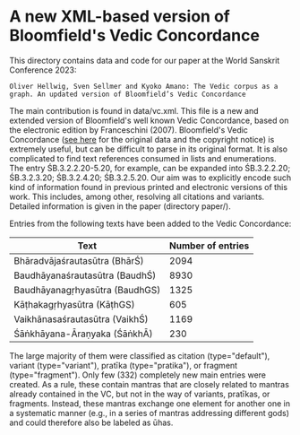 # A new XML-based version of Bloomfield's Vedic Concordance

This directory contains data and code for our paper at the World Sanskrit Conference 2023:

```
Oliver Hellwig, Sven Sellmer and Kyoko Amano: The Vedic corpus as a graph. An updated version of Bloomfield’s Vedic Concordance
```

The main contribution is found in data/vc.xml. This file is a new and extended version of Bloomfield's well known Vedic Concordance, based on the electronic edition by Franceschini (2007). 
Bloomfield's Vedic Concordance ([see here](http://www.people.fas.harvard.edu/~witzel/VedicConcordance/ReadmeEng.html) for the original data and the copyright notice) is extremely useful, but can be difficult to parse in its original format.
It is also complicated to find text references consumed in lists and enumerations.
The entry ŚB.3.2.2.20-5.20, for example, can be expanded into ŚB.3.2.2.20; ŚB.3.2.3.20; ŚB.3.2.4.20; ŚB.3.2.5.20.
Our aim was to explicitly encode such kind of information found in previous printed and electronic versions of this work. This includes, among other, resolving all citations and variants. Detailed information is given in the paper (directory paper/).

Entries from the following texts have been added to the Vedic Concordance:

<table>
	<thead>
	<tr>
		<th>Text</th> <th>Number of entries</th>
	</tr>
	</thead>
	<tbody>
	<tr>
		<td>Bhāradvājaśrautasūtra (BhārŚ)</td> <td>2094</td>
	</tr>
	<tr>
		<td>Baudhāyanaśrautasūtra (BaudhŚ)</td> <td>8930</td>
	</tr>
	<tr>
		<td>Baudhāyanagṛhyasūtra (BaudhGS)</td> <td>1325</td>
	</tr>
	<tr>
		<td>Kāṭhakagṛhyasūtra (KāṭhGS)</td> <td>605</td>
	</tr>
	<tr>
		<td>Vaikhānasaśrautasūtra (VaikhŚ)</td> <td>1169</td>
	</tr>
	<tr>
		<td>Śāṅkhāyana-Āraṇyaka (ŚāṅkhĀ)</td> <td>230</td>
	</tr>
	</tbody>
</table>

The large majority of them were classified as citation (type="default"), variant (type="variant"), pratīka (type="pratika"), or fragment (type="fragment"). Only few (332) completely new main entries were created. As a rule, these contain mantras that are closely related to mantras already contained in the VC, but not in the way of variants, pratīkas, or fragments. Instead, these mantras exchange one element for another one in a systematic manner (e.g., in a series of mantras addressing different gods) and could therefore also be labeled as ūhas. 